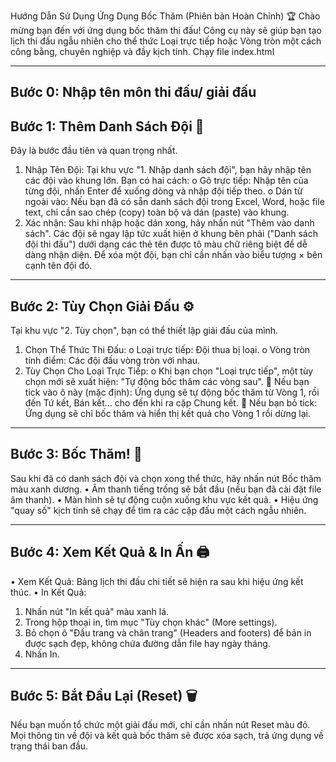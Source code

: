 Hướng Dẫn Sử Dụng Ứng Dụng Bốc Thăm (Phiên bản Hoàn Chỉnh) 🏆
Chào mừng bạn đến với ứng dụng bốc thăm thi đấu! Công cụ này sẽ giúp bạn tạo lịch thi đấu ngẫu nhiên cho thể thức Loại trực tiếp hoặc Vòng tròn một cách công bằng, chuyên nghiệp và đầy kịch tính.
Chạy file index.html
________________________________________
## Bước 0: Nhập tên môn thi đấu/ giải đấu
## Bước 1: Thêm Danh Sách Đội 📝
Đây là bước đầu tiên và quan trọng nhất.
1.	Nhập Tên Đội: Tại khu vực "1. Nhập danh sách đội", bạn hãy nhập tên các đội vào khung lớn. Bạn có hai cách:
o	Gõ trực tiếp: Nhập tên của từng đội, nhấn Enter để xuống dòng và nhập đội tiếp theo.
o	Dán từ ngoài vào: Nếu bạn đã có sẵn danh sách đội trong Excel, Word, hoặc file text, chỉ cần sao chép (copy) toàn bộ và dán (paste) vào khung.
2.	Xác nhận: Sau khi nhập hoặc dán xong, hãy nhấn nút "Thêm vào danh sách".
Các đội sẽ ngay lập tức xuất hiện ở khung bên phải ("Danh sách đội thi đấu") dưới dạng các thẻ tên được tô màu chữ riêng biệt để dễ dàng nhận diện.
Để xóa một đội, bạn chỉ cần nhấn vào biểu tượng × bên cạnh tên đội đó.
________________________________________
## Bước 2: Tùy Chọn Giải Đấu ⚙️
Tại khu vực "2. Tùy chọn", bạn có thể thiết lập giải đấu của mình.
1.	Chọn Thể Thức Thi Đấu:
o	Loại trực tiếp: Đội thua bị loại.
o	Vòng tròn tính điểm: Các đội đấu vòng tròn với nhau.
2.	Tùy Chọn Cho Loại Trực Tiếp:
o	Khi bạn chọn "Loại trực tiếp", một tùy chọn mới sẽ xuất hiện: "Tự động bốc thăm các vòng sau".
	Nếu bạn tick vào ô này (mặc định): Ứng dụng sẽ tự động bốc thăm từ Vòng 1, rồi đến Tứ kết, Bán kết... cho đến khi ra cặp Chung kết.
	Nếu bạn bỏ tick: Ứng dụng sẽ chỉ bốc thăm và hiển thị kết quả cho Vòng 1 rồi dừng lại.
________________________________________
## Bước 3: Bốc Thăm! 🎉
Sau khi đã có danh sách đội và chọn xong thể thức, hãy nhấn nút Bốc thăm màu xanh dương.
•	Âm thanh tiếng trống sẽ bắt đầu (nếu bạn đã cài đặt file âm thanh).
•	Màn hình sẽ tự động cuộn xuống khu vực kết quả.
•	Hiệu ứng "quay số" kịch tính sẽ chạy để tìm ra các cặp đấu một cách ngẫu nhiên.
________________________________________
## Bước 4: Xem Kết Quả & In Ấn 🖨️
•	Xem Kết Quả: Bảng lịch thi đấu chi tiết sẽ hiện ra sau khi hiệu ứng kết thúc.
•	In Kết Quả:
1.	Nhấn nút "In kết quả" màu xanh lá.
2.	Trong hộp thoại in, tìm mục "Tùy chọn khác" (More settings).
3.	Bỏ chọn ô "Đầu trang và chân trang" (Headers and footers) để bản in được sạch đẹp, không chứa đường dẫn file hay ngày tháng.
4.	Nhấn In.
________________________________________
## Bước 5: Bắt Đầu Lại (Reset) 🗑️
Nếu bạn muốn tổ chức một giải đấu mới, chỉ cần nhấn nút Reset màu đỏ. Mọi thông tin về đội và kết quả bốc thăm sẽ được xóa sạch, trả ứng dụng về trạng thái ban đầu.

